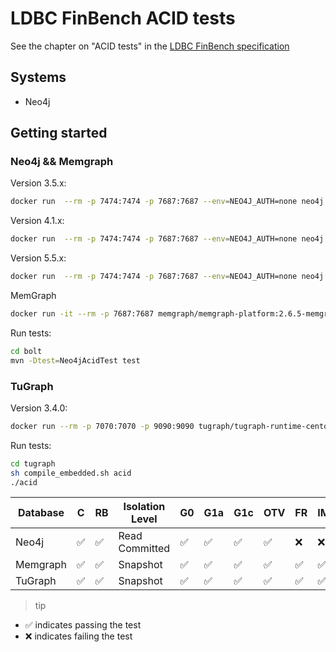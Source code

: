 # LDBC FinBench ACID tests

See the chapter on "ACID tests" in
the [LDBC FinBench specification](https://ldbcouncil.org/ldbc_finbench_docs/ldbc-finbench-specification.pdf)

## Systems

* Neo4j

## Getting started

### Neo4j && Memgraph

Version 3.5.x:

```bash
docker run  --rm -p 7474:7474 -p 7687:7687 --env=NEO4J_AUTH=none neo4j:3.5.20
```

Version 4.1.x:

```bash
docker run  --rm -p 7474:7474 -p 7687:7687 --env=NEO4J_AUTH=none neo4j:4.1.1
```

Version 5.5.x:

```bash
docker run  --rm -p 7474:7474 -p 7687:7687 --env=NEO4J_AUTH=none neo4j:5.5.0
```

MemGraph

```bash
docker run -it --rm -p 7687:7687 memgraph/memgraph-platform:2.6.5-memgraph2.5.2-lab2.4.0-mage1.6
```

Run tests:

```bash
cd bolt
mvn -Dtest=Neo4jAcidTest test
```

### TuGraph

Version 3.4.0:

```bash
docker run --rm -p 7070:7070 -p 9090:9090 tugraph/tugraph-runtime-centos7:3.4.0
```

Run tests:

```bash
cd tugraph
sh compile_embedded.sh acid
./acid
```


| Database | C                  | RB                 | Isolation Level | G0                 | G1a                | G1c                | OTV                | FR                 | IMP                | PMP                | LU                 | WS                 |
|----------|--------------------|--------------------|-----------------|--------------------|--------------------|--------------------|--------------------|--------------------|--------------------|--------------------|--------------------|--------------------|
| Neo4j    | :white_check_mark: | :white_check_mark: | Read Committed  | :white_check_mark: | :white_check_mark: | :white_check_mark: | :white_check_mark: | :x:                | :x:                | :x:                | :white_check_mark: | :x:                |
| Memgraph | :white_check_mark: | :white_check_mark: | Snapshot        | :white_check_mark: | :white_check_mark: | :white_check_mark: | :white_check_mark: | :white_check_mark: | :white_check_mark: | :white_check_mark: | :white_check_mark: | :x:                |
| TuGraph  | :white_check_mark: | :white_check_mark: | Snapshot        | :white_check_mark: | :white_check_mark: | :white_check_mark: | :white_check_mark: | :white_check_mark: | :white_check_mark: | :white_check_mark: | :white_check_mark: | :white_check_mark: |

> tip

* :white_check_mark: indicates passing the test
* :x: indicates failing the test
